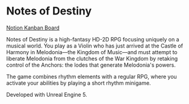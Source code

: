 # Notes of Destiny
[Notion Kanban Board](https://kush-sethi.notion.site/eab597389bf74234a3cabbceb9ad8894?v=67d6b0a8d601456283f25f0849d79219&pvs=4)

Notes of Destiny is a high-fantasy HD-2D RPG focusing uniquely on a musical world. You play as a Violin who has just arrived at the Castle of Harmony in Melodonia—the Kingdom of Music—and must attempt to liberate Melodonia from the clutches of the War Kingdom by retaking control of the Anchors: the lodes that generate Melodonia's powers. 

The game combines rhythm elements with a regular RPG, where you activate your abilities by playing a short rhythm minigame.

Developed with Unreal Engine 5.
